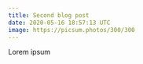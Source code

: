 ```yaml
---
title: Second blog post
date: 2020-05-16 18:57:13 UTC
image: https://picsum.photos/300/300
---
```


Lorem ipsum
